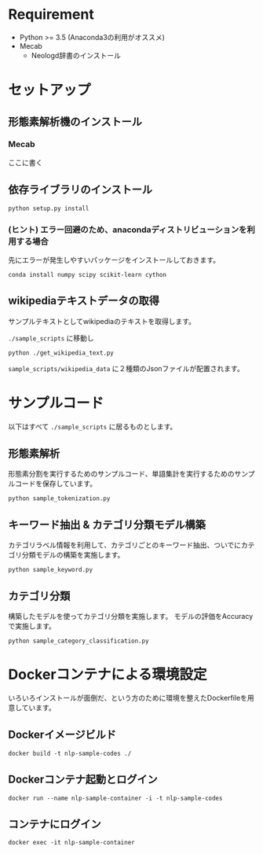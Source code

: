 # Requirement

- Python >= 3.5 (Anaconda3の利用がオススメ)
- Mecab
    - Neologd辞書のインストール

# セットアップ

## 形態素解析機のインストール

### Mecab

ここに書く

## 依存ライブラリのインストール

```
python setup.py install
```

### (ヒント) エラー回避のため、anacondaディストリビューションを利用する場合

先にエラーが発生しやすいパッケージをインストールしておきます。

```
conda install numpy scipy scikit-learn cython
```

## wikipediaテキストデータの取得

サンプルテキストとしてwikipediaのテキストを取得します。

`./sample_scripts` に移動し

```
python ./get_wikipedia_text.py
```

`sample_scripts/wikipedia_data` に２種類のJsonファイルが配置されます。


# サンプルコード

以下はすべて `./sample_scripts` に居るものとします。

## 形態素解析

形態素分割を実行するためのサンプルコード、単語集計を実行するためのサンプルコードを保存しています。

`python sample_tokenization.py`

## キーワード抽出 & カテゴリ分類モデル構築

カテゴリラベル情報を利用して、カテゴリごとのキーワード抽出、ついでにカテゴリ分類モデルの構築を実施します。

`python sample_keyword.py`

## カテゴリ分類

構築したモデルを使ってカテゴリ分類を実施します。
モデルの評価をAccuracyで実施します。

`python sample_category_classification.py`


# Dockerコンテナによる環境設定

いろいろインストールが面倒だ、という方のために環境を整えたDockerfileを用意しています。

## Dockerイメージビルド

```
docker build -t nlp-sample-codes ./
```

## Dockerコンテナ起動とログイン

```
docker run --name nlp-sample-container -i -t nlp-sample-codes
```

## コンテナにログイン

```
docker exec -it nlp-sample-container
```